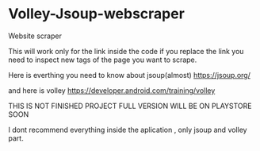 # Volley-Jsoup-webscraper
Website scraper 

This will work only for the link inside the code if you replace the link you need to inspect new tags of the page you want to scrape.

Here is everthing you need to know about jsoup(almost)
https://jsoup.org/

and here is volley
https://developer.android.com/training/volley

THIS IS NOT FINISHED PROJECT FULL VERSION WILL BE ON PLAYSTORE SOON

I dont recommend everything inside the aplication , only jsoup and volley part.
